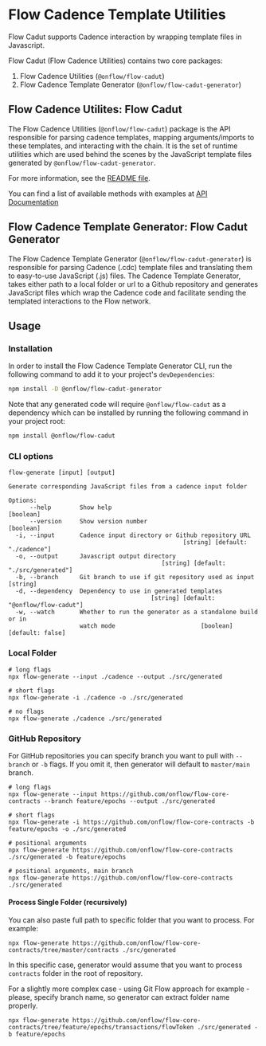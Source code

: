 # Flow Cadence Template Utilities
Flow Cadut supports Cadence interaction by wrapping template files in Javascript.

Flow Cadut (Flow Cadence Utilities) contains two core packages:
  1. Flow Cadence Utilities (`@onflow/flow-cadut`)
  2. Flow Cadence Template Generator (`@onflow/flow-cadut-generator`)

## Flow Cadence Utilites: Flow Cadut
The Flow Cadence Utilities (`@onflow/flow-cadut`) package is the API responsible for parsing cadence templates, mapping arguments/imports to these templates, and interacting with the chain.  It is the set of runtime utilities which are used behind the scenes by the JavaScript template files generated by `@onflow/flow-cadut-generator`.

For more information, see the [README file](packages/flow-cadut/README.md).

You can find a list of available methods with examples at [API Documentation](/docs/api.md)

## Flow Cadence Template Generator: Flow Cadut Generator
The Flow Cadence Template Generator (`@onflow/flow-cadut-generator`) is responsible for parsing Cadence (.cdc) template files and translating them to easy-to-use JavaScript (.js) files. The Cadence Template Generator, takes either path to a local folder or url to a Github repository and generates JavaScript files which wrap the Cadence code and facilitate sending the templated interactions to the Flow network.

## Usage

### Installation

In order to install the Flow Cadence Template Generator CLI, run the following command to add it to your project's `devDependencies`:

```bash
npm install -D @onflow/flow-cadut-generator
```

Note that any generated code will require `@onflow/flow-cadut` as a dependency which can be installed by running the following command in your project root:

```bash
npm install @onflow/flow-cadut
```

### CLI options
```
flow-generate [input] [output]

Generate corresponding JavaScript files from a cadence input folder

Options:
      --help        Show help                                          [boolean]
      --version     Show version number                                [boolean]
  -i, --input       Cadence input directory or Github repository URL
                                                 [string] [default: "./cadence"]
  -o, --output      Javascript output directory
                                           [string] [default: "./src/generated"]
  -b, --branch      Git branch to use if git repository used as input   [string]
  -d, --dependency  Dependency to use in generated templates
                                        [string] [default: "@onflow/flow-cadut"]
  -w, --watch       Whether to run the generator as a standalone build or in
                    watch mode                        [boolean] [default: false]
```

### Local Folder
```
# long flags
npx flow-generate --input ./cadence --output ./src/generated

# short flags
npx flow-generate -i ./cadence -o ./src/generated

# no flags
npx flow-generate ./cadence ./src/generated
```

### GitHub Repository
For GitHub repositories you can specify branch you want to pull with `--branch` or `-b` flags. If you omit it, then generator
will default to `master/main` branch.
```
# long flags
npx flow-generate --input https://github.com/onflow/flow-core-contracts --branch feature/epochs --output ./src/generated

# short flags
npx flow-generate -i https://github.com/onflow/flow-core-contracts -b feature/epochs -o ./src/generated

# positional arguments
npx flow-generate https://github.com/onflow/flow-core-contracts ./src/generated -b feature/epochs

# positional arguments, main branch
npx flow-generate https://github.com/onflow/flow-core-contracts ./src/generated
```
#### Process Single Folder (recursively)
You can also paste full path to specific folder that you want to process. For example:
```
npx flow-generate https://github.com/onflow/flow-core-contracts/tree/master/contracts ./src/generated
```
In this specific case, generator would assume that you want to process `contracts` folder in the root of repository.

For a slightly more complex case - using Git Flow approach for example - please, specify branch name, so generator can 
extract folder name properly.
```
npx flow-generate https://github.com/onflow/flow-core-contracts/tree/feature/epochs/transactions/flowToken ./src/generated -b feature/epochs
```